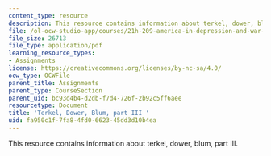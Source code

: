 ```yaml
---
content_type: resource
description: This resource contains information about terkel, dower, blum, part III.
file: /ol-ocw-studio-app/courses/21h-209-america-in-depression-and-war-spring-2012/fa950c1f7fa84fd0662345dd3d10b4ea_MIT21H_209S12_terkel2.pdf
file_size: 26713
file_type: application/pdf
learning_resource_types:
- Assignments
license: https://creativecommons.org/licenses/by-nc-sa/4.0/
ocw_type: OCWFile
parent_title: Assignments
parent_type: CourseSection
parent_uid: bc93d4b4-d2db-f7d4-726f-2b92c5ff6aee
resourcetype: Document
title: 'Terkel, Dower, Blum, part III '
uid: fa950c1f-7fa8-4fd0-6623-45dd3d10b4ea
---
```

This resource contains information about terkel, dower, blum, part III.